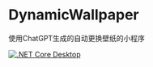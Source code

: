 # DynamicWallpaper
使用ChatGPT生成的自动更换壁纸的小程序

[![.NET Core Desktop](https://github.com/gmij/DynamicWallpaper/actions/workflows/dotnet-desktop.yml/badge.svg)](https://github.com/gmij/DynamicWallpaper/actions/workflows/dotnet-desktop.yml)
